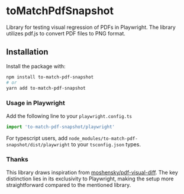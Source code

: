 # toMatchPdfSnapshot

Library for testing visual regression of PDFs in Playwright. The library utilizes pdf.js to convert PDF files to PNG format.

## Installation

Install the package with:

```sh
npm install to-match-pdf-snapshot
# or
yarn add to-match-pdf-snapshot
```

### Usage in Playwright

Add the following line to your `playwright.config.ts`

```ts
import 'to-match-pdf-snapshot/playwright'
```

For typescript users, add `node_modules/to-match-pdf-snapshot/dist/playwright` to your `tsconfig.json` types.


### Thanks
This library draws inspiration from [moshensky/pdf-visual-diff](https://github.com/moshensky/pdf-visual-diff). The key distinction lies in its exclusivity to Playwright, making the setup more straightforward compared to the mentioned library.

